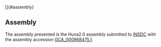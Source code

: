 []{#assembly}

Assembly
--------

The assembly presented is the Huva2.0 assembly submitted to
[INSDC](http://www.insdc.org) with the assembly accession
[GCA\_000968475.1](http://www.ebi.ac.uk/ena/data/view/GCA_000968475.1).
